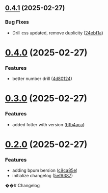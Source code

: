 ## [0.4.1](https://github.com/yoelp2k/daily-language-practice/compare/v0.4.0...v0.4.1) (2025-02-27)


### Bug Fixes

* Drill css updated, remove duplicity ([24ebf1a](https://github.com/yoelp2k/daily-language-practice/commit/24ebf1a5b50dea84392a81910df089af68d4a345))

# [0.4.0](https://github.com/yoelp2k/daily-language-practice/compare/v0.3.0...v0.4.0) (2025-02-27)


### Features

* better number drill ([4d80124](https://github.com/yoelp2k/daily-language-practice/commit/4d801248e0d0b3b0cc0bc4442d22608df3f89788))

# [0.3.0](https://github.com/yoelp2k/daily-language-practice/compare/v0.2.0...v0.3.0) (2025-02-27)


### Features

* added fotter with version ([b1b4aca](https://github.com/yoelp2k/daily-language-practice/commit/b1b4acadb74c9e7465775316c57badbeefe97ee7))

# [0.2.0](https://github.com/yoelp2k/daily-language-practice/compare/v0.1.0...v0.2.0) (2025-02-27)


### Features

* adding bpum bersion ([c9ca85e](https://github.com/yoelp2k/daily-language-practice/commit/c9ca85e03b0a2e78e61365ad3ede75d772b73163))
* initialize changelog ([5ef9387](https://github.com/yoelp2k/daily-language-practice/commit/5ef93871cb7696e7280d9033eaa83c1722fa56cb))

��#   C h a n g e l o g  
 
